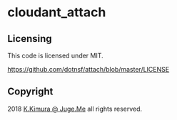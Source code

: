 # cloudant_attach


## Licensing

This code is licensed under MIT.

https://github.com/dotnsf/attach/blob/master/LICENSE


## Copyright

2018 [K.Kimura @ Juge.Me](https://github.com/dotnsf) all rights reserved.
